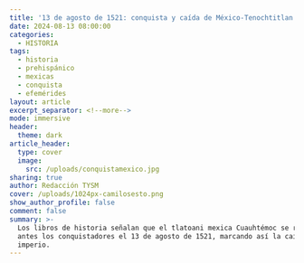 ```yaml
---
title: '13 de agosto de 1521: conquista y caída de México-Tenochtitlan'
date: 2024-08-13 08:00:00
categories:
  - HISTORIA
tags:
  - historia
  - prehispánico
  - mexicas
  - conquista
  - efemérides
layout: article
excerpt_separator: <!--more-->
mode: immersive
header:
  theme: dark
article_header:
  type: cover
  image:
    src: /uploads/conquistamexico.jpg
sharing: true
author: Redacción TYSM
cover: /uploads/1024px-camilosesto.png
show_author_profile: false
comment: false
summary: >-
  Los libros de historia señalan que el tlatoani mexica Cuauhtémoc se rindió
  antes los conquistadores el 13 de agosto de 1521, marcando así la caída de su
  imperio.
---
```

